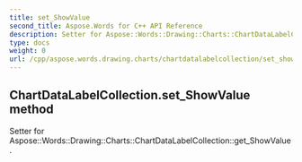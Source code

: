 ```yaml
---
title: set_ShowValue
second_title: Aspose.Words for C++ API Reference
description: Setter for Aspose::Words::Drawing::Charts::ChartDataLabelCollection::get_ShowValue. 
type: docs
weight: 0
url: /cpp/aspose.words.drawing.charts/chartdatalabelcollection/set_showvalue/
---
```

## ChartDataLabelCollection.set_ShowValue method


Setter for Aspose::Words::Drawing::Charts::ChartDataLabelCollection::get_ShowValue. 

